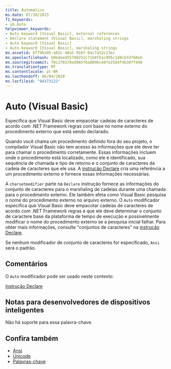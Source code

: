 ```yaml
---
title: Automático
ms.date: 07/20/2015
f1_keywords:
- vb.Auto
helpviewer_keywords:
- Auto keyword [Visual Basic], external references
- Declare statement [Visual Basic], marshaling strings
- Auto keyword [Visual Basic]
- Auto keyword [Visual Basic], marshaling strings
ms.assetid: bf79ba95-a62c-48a5-916f-0ac7a52c13ec
ms.openlocfilehash: b9bdeed55788252c71b8fb1c995c140cbfdf60eb
ms.sourcegitcommit: f8c270376ed905f6a8896ce0fe25b4f4b38ff498
ms.translationtype: MT
ms.contentlocale: pt-BR
ms.lasthandoff: 06/04/2020
ms.locfileid: "84373122"
---
```

# <a name="auto-visual-basic"></a>Auto (Visual Basic)
Especifica que Visual Basic deve empacotar cadeias de caracteres de acordo com .NET Framework regras com base no nome externo do procedimento externo que está sendo declarado.  
  
 Quando você chama um procedimento definido fora do seu projeto, o compilador Visual Basic não tem acesso às informações que ele deve ter para chamar o procedimento corretamente. Essas informações incluem onde o procedimento está localizado, como ele é identificado, sua sequência de chamada e tipo de retorno e o conjunto de caracteres da cadeia de caracteres que ele usa. A [instrução Declare](../statements/declare-statement.md) cria uma referência a um procedimento externo e fornece essas informações necessárias.  
  
 A `charsetmodifier` parte na `Declare` instrução fornece as informações do conjunto de caracteres para o marshaling de cadeias durante uma chamada para o procedimento externo. Ele também afeta como Visual Basic pesquisa o nome do procedimento externo no arquivo externo. O `Auto` modificador especifica que Visual Basic deve empacotar cadeias de caracteres de acordo com .NET Framework regras e que ele deve determinar o conjunto de caractere base da plataforma de tempo de execução e possivelmente modificar o nome do procedimento externo se a pesquisa inicial falhar. Para obter mais informações, consulte "conjuntos de caracteres" na [instrução Declare](../statements/declare-statement.md).  
  
 Se nenhum modificador de conjunto de caracteres for especificado, `Ansi` será o padrão.  
  
## <a name="remarks"></a>Comentários  
 O `Auto` modificador pode ser usado neste contexto:  
  
 [Instrução Declare](../statements/declare-statement.md)  
  
## <a name="smart-device-developer-notes"></a>Notas para desenvolvedores de dispositivos inteligentes  
 Não há suporte para essa palavra-chave.  
  
## <a name="see-also"></a>Confira também

- [Ansi](ansi.md)
- [Unicode](unicode.md)
- [Palavras-chave](../keywords/index.md)
